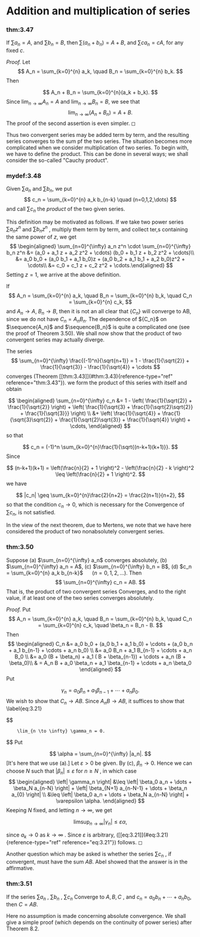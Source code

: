 # Addition and multiplication of series


### thm:3.47 
 If $\sum a_n = A$, and $\sum b_n = B$,
then $\sum (a_n + b_n) = A + B$, and $\sum ca_n = cA$, for any fixed
$c$.



*Proof.* Let 
$$
A_n = \sum_{k=0}^{n} a_k, \quad
        B_n = \sum_{k=0}^{n} b_k.
$$
 Then

$$
A_n + B_n = \sum_{k=0}^{n}(a_k + b_k).
$$
 Since
$\lim_{n \to \infty} A_n = A$ and $\lim_{n \to \infty} B_n = B$, we see
that 
$$
\lim_{n \to \infty} (A_n + B_n) = A + B.
$$
 The proof of the
second assertion is even simpler. ◻


Thus two convergent series may be added term by term, and the resulting
series converges to the sum pf the two series. The situation becomes
more complicated when we consider multiplication of two series. To begin
with, we have to define the product. This can be done in several ways;
we shall consider the so-called "Cauchy product".


### mydef:3.48 
 Given $\sum a_n$ and $\sum b_n$, we
put 
$$
c_n = \sum_{k=0}^{n} a_k b_{n-k} \quad
        (n=0,1,2,\dots)
$$
 and call $\sum c_n$ the *product* of the two
given series.


This definition may be motivated as follows. If we take two power series
$\sum a_n z^n$ and $\sum b_n z^n$ , multiply them term by term, and
collect ter,s containing the same power of $z$, we get 
$$
\begin{aligned}
    \sum_{n=0}^{\infty} a_n z^n \cdot
    \sum_{n=0}^{\infty} b_n z^n 
    &= (a_0 + a_1 z + a_2 z^2 + \cdots) (b_0 + b_1 z + b_2 z^2 + \cdots)\\ 
    &= a_0 b_0 + (a_0 b_1 + a_1 b_0)z + (a_0 b_2 + a_1 b_1 + a_2 b_0)z^2 + \cdots\\ 
    &= c_0 + c_1 z + c_2 z^2 + \cdots.\end{aligned}
$$
 Setting $z = 1$,
we arrive at the above definition.


If 
$$
A_n = \sum_{k=0}^{n} a_k, \quad
        B_n = \sum_{k=0}^{n} b_k, \quad
        C_n = \sum_{k=0}^{n} c_k,
$$
 and $A_n \rightarrow A$,
$B_n \rightarrow B$, then it is not an all clear that $\{C_n\}$
will converge to AB, since we do not have $C_n = A_n B_n$. The
dependence of $\{C_n}$ on $\sequence{A_n}$ and $\sequence{B_n\}$
is quite a complicated one (see the proof of Theorem 3.50). We shall now
show that the product of two convergent series may actually diverge.

The series 
$$
\sum_{n=0}^{\infty} \frac{(-1)^n}{\sqrt{n+1}} = 1
        - \frac{1}{\sqrt{2}} 
        + \frac{1}{\sqrt{3}}
        - \frac{1}{\sqrt{4}} 
        + \cdots
$$
 converges (Theorem
\[\[thm:3.43\]](#thm:3.43){reference-type="ref" reference="thm:3.43"}).
we form the product of this series with itself and obtain

$$
\begin{aligned}
        \sum_{n=0}^{\infty} c_n
        &= 1 - \left(
            \frac{1}{\sqrt{2}} 
            + \frac{1}{\sqrt{2}}
        \right) 
        + \left(
            \frac{1}{\sqrt{3} 
            + \frac{1}{\sqrt{2}\sqrt{2}} 
            + \frac{1}{\sqrt{3}}}
        \right) \\ 
        &+ \left(
            \frac{1}{\sqrt{4}}
            + \frac{1}{\sqrt{3}\sqrt{2}}
            + \frac{1}{\sqrt{2}\sqrt{3}}
            + \frac{1}{\sqrt{4}}
        \right) + \cdots,
    \end{aligned}
$$
 so that

$$
c_n = (-1)^n \sum_{k=0}^{n}\frac{1}{\sqrt{(n-k+1)(k+1)}}.
$$
 Since

$$
(n-k+1)(k+1) =
        \left(\frac{n}{2} + 1 \right)^2 - 
        \left(\frac{n}{2} - k \right)^2
        \leq 
        \left(\frac{n}{2} + 1 \right)^2.
$$
 we have

$$
|c_n| \geq \sum_{k=0}^{n}\frac{2}{n+2} = \frac{2(n+1)}{n+2},
$$
 so that
the condition $c_n \rightarrow 0$, which is necessary for the
Convergence of $\sum c_n$, is not satisfied.


In the view of the next theorem, due to Mertens, we note that we have
here considered the product of two nonabsolutely convergent series.


### thm:3.50 
 Suppose 
(a) $\sum_{n=0}^{\infty} a_n$ converges absolutely, 
(b) $\sum_{n=0}^{\infty} a_n = A$, 
(c) $\sum_{n=0}^{\infty} b_n = B$, 
(d) $c_n = \sum_{k=0}^{n} a_k b_{n-k}$ $\quad$ $(n = 0, 1, 2, \dots)$.
Then 
$$
\sum_{n=0}^{\infty} c_n = AB.
$$
 That is, the product of two
convergent series Converges, and to the right value, if at least one of
the two series converges absolutely.



*Proof.* Put 
$$
A_n = \sum_{k=0}^{n} a_k, \quad
        B_n = \sum_{k=0}^{n} b_k, \quad
        C_n = \sum_{k=0}^{n} c_k, \quad
        \beta_n = B_n - B.
$$
 Then 
$$
\begin{aligned}
        C_n
        &= a_0 b_0 + (a_0 b_1 + a_1 b_0) + \cdots + (a_0 b_n + a_1 b_{n-1} + \cdots + a_n b_0) \\ 
        &= a_0 B_n + a_1 B_{n-1} + \cdots + a_n B_0 \\ 
        &= a_0 (B + \beta_n) + a_1 ( B + \beta_{n-1}) + \cdots + a_n (B + \beta_0)\\ 
        & = A_n B + a_0 \beta_n + a_1 \beta_{n-1} + \cdots + a_n \beta_0
    \end{aligned}
$$
 Put

$$
\gamma_n = a_0 \beta_n + a_1 \beta_{n-1} + \cdots + a_n \beta_0.
$$
 We
wish to show that $C_n \rightarrow AB$. Since $A_n B \rightarrow AB$, it
suffices to show that 
\label{eq:3.21}

$$

        \lim_{n \to \infty} \gamma_n = 0.
$$
 Put

$$
\alpha = \sum_{n=0}^{\infty} |a_n|.
$$
 \[It's here that we use (a).\]
Let $\varepsilon > 0$ be given. By (c), $\beta_n \rightarrow 0$. Hence
we can choose $N$ such that $\left| \beta_n \right| \leq \varepsilon$
for $n \geq N$ , in which case 
$$
\begin{aligned}
        \left| \gamma_n \right| 
        &\leq \left| \beta_0 a_n + \dots + \beta_N a_{n-N} \right| 
        + \left| \beta_{N+1} a_{n-N-1} + \dots + \beta_n a_{0} \right| \\ 
        &\leq \left| \beta_0 a_n + \dots + \beta_N a_{n-N} \right| 
        + \varepsilon \alpha.
    \end{aligned}
$$
 Keeping $N$ fixed, and letting
$n \rightarrow \infty$, we get

$$
\limsup_{n \to \infty} \left| \gamma_n \right| \leq \varepsilon \alpha,
$$

since $a_k \rightarrow 0$ as $k \rightarrow \infty$ . Since
$\varepsilon$ is arbitrary,
(\[\[eq:3.21\]](#eq:3.21){reference-type="ref" reference="eq:3.21"})
follows. ◻


Another question which may be asked is whether the series $\sum c_n$ ,
if convergent, must have the sum $AB$. Abel showed that the answer is in
the affirmative.


### thm:3.51 
 If the series $\sum a_n$ , $\sum b_n$ ,
$\sum c_n$ Converge to $A, B, C$ , and
$c_n = a_0 b_n + \cdots + a_n b_0$, then $C = AB$.


Here no assumption is made concerning absolute convergence. We shall
give a simple proof (which depends on the continuity of power series)
after Theorem 8.2.
